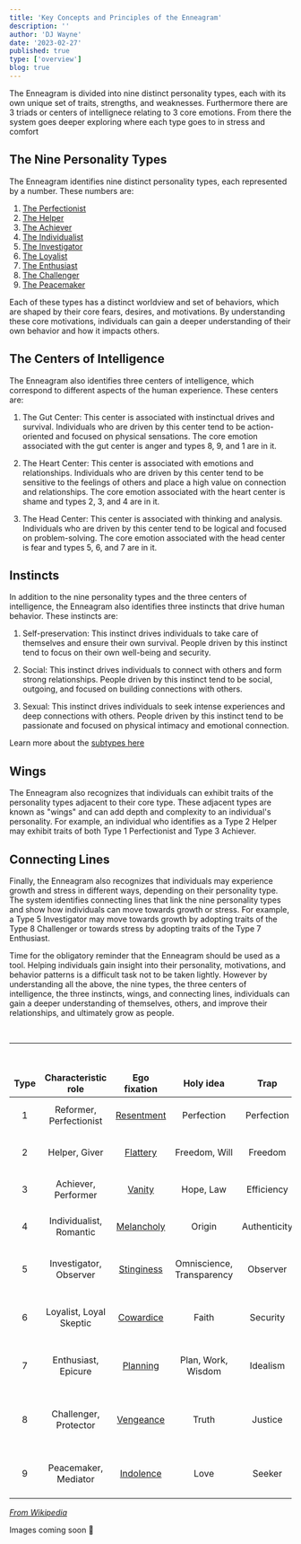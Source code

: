 ```yaml
---
title: 'Key Concepts and Principles of the Enneagram'
description: ''
author: 'DJ Wayne'
date: '2023-02-27'
published: true
type: ['overview']
blog: true
---
```


The Enneagram is divided into nine distinct personality types, each with its own unique set of traits, strengths, and weaknesses. Furthermore there are 3 triads or centers of intellignece relating to 3 core emotions. From there the system goes deeper exploring where each type goes to in stress and comfort

## The Nine Personality Types

The Enneagram identifies nine distinct personality types, each represented by a number. These numbers are:

1. <a href="/blog/enneagram/enneagram-type-1" >The Perfectionist</a>
2. <a href="/blog/enneagram/enneagram-type-2" >The Helper</a>
3. <a href="/blog/enneagram/enneagram-type-3" >The Achiever</a>
4. <a href="/blog/enneagram/enneagram-type-4" >The Individualist</a>
5. <a href="/blog/enneagram/enneagram-type-5" >The Investigator</a>
6. <a href="/blog/enneagram/enneagram-type-6" >The Loyalist</a>
7. <a href="/blog/enneagram/enneagram-type-7" >The Enthusiast</a>
8. <a href="/blog/enneagram/enneagram-type-8" >The Challenger</a>
9. <a href="/blog/enneagram/enneagram-type-9" >The Peacemaker</a>

Each of these types has a distinct worldview and set of behaviors, which are shaped by their core fears, desires, and motivations. By understanding these core motivations, individuals can gain a deeper understanding of their own behavior and how it impacts others.

## The Centers of Intelligence

The Enneagram also identifies three centers of intelligence, which correspond to different aspects of the human experience. These centers are:

1. The Gut Center: This center is associated with instinctual drives and survival. Individuals who are driven by this center tend to be action-oriented and focused on physical sensations. The core emotion associated with the gut center is anger and types 8, 9, and 1 are in it.

2. The Heart Center: This center is associated with emotions and relationships. Individuals who are driven by this center tend to be sensitive to the feelings of others and place a high value on connection and relationships. The core emotion associated with the heart center is shame and types 2, 3, and 4 are in it.

3. The Head Center: This center is associated with thinking and analysis. Individuals who are driven by this center tend to be logical and focused on problem-solving. The core emotion associated with the head center is fear and types 5, 6, and 7 are in it.

## Instincts

In addition to the nine personality types and the three centers of intelligence, the Enneagram also identifies three instincts that drive human behavior. These instincts are:

1. Self-preservation: This instinct drives individuals to take care of themselves and ensure their own survival. People driven by this instinct tend to focus on their own well-being and security.

2. Social: This instinct drives individuals to connect with others and form strong relationships. People driven by this instinct tend to be social, outgoing, and focused on building connections with others.

3. Sexual: This instinct drives individuals to seek intense experiences and deep connections with others. People driven by this instinct tend to be passionate and focused on physical intimacy and emotional connection.

Learn more about the <a href="/blog/enneagram/enneagram-instinctual-subtypes" >subtypes here </a>

## Wings

The Enneagram also recognizes that individuals can exhibit traits of the personality types adjacent to their core type. These adjacent types are known as "wings" and can add depth and complexity to an individual's personality. For example, an individual who identifies as a Type 2 Helper may exhibit traits of both Type 1 Perfectionist and Type 3 Achiever.

## Connecting Lines

Finally, the Enneagram also recognizes that individuals may experience growth and stress in different ways, depending on their personality type. The system identifies connecting lines that link the nine personality types and show how individuals can move towards growth or stress. For example, a Type 5 Investigator may move towards growth by adopting traits of the Type 8 Challenger or towards stress by adopting traits of the Type 7 Enthusiast.

Time for the obligatory reminder that the Enneagram should be used as a tool. Helping individuals gain insight into their personality, motivations, and behavior patterns is a difficult task not to be taken lightly. However by understanding all the above, the nine types, the three centers of intelligence, the three instincts, wings, and connecting lines, individuals can gain a deeper understanding of themselves, others, and improve their relationships, and ultimately grow as people.

<br>
<hr>
<br>

<div class="scroll-table">

| Type | Characteristic role     | Ego fixation                                                     | Holy idea                 | Trap         | Basic fear                               | Basic desire                             | [Temptation](https://en.wikipedia.org/wiki/Temptation)                                                               | [Vice](https://en.wikipedia.org/wiki/Seven_deadly_sins)/Passion | [Virtue](https://en.wikipedia.org/wiki/Virtue)                             | Stress/ Disintegration | Security/ Integration |
| ---- | ----------------------- | ---------------------------------------------------------------- | ------------------------- | ------------ | ---------------------------------------- | ---------------------------------------- | -------------------------------------------------------------------------------------------------------------------- | --------------------------------------------------------------- | -------------------------------------------------------------------------- | ---------------------- | --------------------- |
| 1    | Reformer, Perfectionist | [Resentment](https://en.wikipedia.org/wiki/Resentment)           | Perfection                | Perfection   | Corruptness, imbalance, being bad        | Goodness, integrity, balance             | [Hypocrisy](https://en.wikipedia.org/wiki/Hypocrisy), [hypercriticism](https://en.wikipedia.org/wiki/Hypercriticism) | [Anger](https://en.wikipedia.org/wiki/Anger)                    | [Serenity](https://en.wikipedia.org/wiki/Calmness)                         | 4                      | 7                     |
| 2    | Helper, Giver           | [Flattery](https://en.wikipedia.org/wiki/Flattery)               | Freedom, Will             | Freedom      | Being unlovable                          | To feel worthy of love                   | Deny own needs, [manipulation](https://en.wikipedia.org/wiki/Psychological_manipulation)                             | [Pride](https://en.wikipedia.org/wiki/Pride)                    | [Humility](https://en.wikipedia.org/wiki/Humility)                         | 8                      | 4                     |
| 3    | Achiever, Performer     | [Vanity](https://en.wikipedia.org/wiki/Vanity)                   | Hope, Law                 | Efficiency   | Worthlessness                            | To feel valuable                         | Pushing self to always be "the best"                                                                                 | [Deceit](https://en.wikipedia.org/wiki/Deceit)                  | [Truthfulness](https://en.wikipedia.org/wiki/Honesty)                      | 9                      | 6                     |
| 4    | Individualist, Romantic | [Melancholy](<https://en.wikipedia.org/wiki/Depression_(mood)>)  | Origin                    | Authenticity | Having no identity or significance       | To be uniquely themselves                | To overuse imagination in search of self                                                                             | [Envy](https://en.wikipedia.org/wiki/Envy)                      | [Equanimity](https://en.wikipedia.org/wiki/Equanimity) (Emotional Balance) | 2                      | 1                     |
| 5    | Investigator, Observer  | [Stinginess](https://en.wikipedia.org/wiki/Stinginess)           | Omniscience, Transparency | Observer     | Helplessness, incapability, incompetence | Mastery, understanding                   | Replacing direct experience with concepts                                                                            | [Avarice](https://en.wikipedia.org/wiki/Avarice)                | [Detachment](<https://en.wikipedia.org/wiki/Detachment_(philosophy)>)      | 7                      | 8                     |
| 6    | Loyalist, Loyal Skeptic | [Cowardice](https://en.wikipedia.org/wiki/Cowardice)             | Faith                     | Security     | Being without support or guidance        | To have support and guidance             | Indecision, doubt, seeking reassurance                                                                               | [Fear](https://en.wikipedia.org/wiki/Fear)                      | [Courage](https://en.wikipedia.org/wiki/Courage)                           | 3                      | 9                     |
| 7    | Enthusiast, Epicure     | [Planning](https://en.wikipedia.org/wiki/Planning)               | Plan, Work, Wisdom        | Idealism     | Being unfulfilled, trapped, deprived     | To be satisfied and content              | Thinking fulfillment is somewhere else                                                                               | [Gluttony](https://en.wikipedia.org/wiki/Gluttony)              | [Sobriety](https://en.wikipedia.org/wiki/Sobriety)                         | 1                      | 5                     |
| 8    | Challenger, Protector   | [Vengeance](<https://en.wikipedia.org/wiki/Vengeance_(concept)>) | Truth                     | Justice      | Being controlled, harmed, violated       | To gain influence and be self-sufficient | Thinking they are completely self-sufficient                                                                         | [Lust](https://en.wikipedia.org/wiki/Lust)                      | [Innocence](https://en.wikipedia.org/wiki/Innocence)                       | 5                      | 2                     |
| 9    | Peacemaker, Mediator    | [Indolence](https://en.wikipedia.org/wiki/Laziness)              | Love                      | Seeker       | Loss, fragmentation, separation          | Wholeness, peace of mind                 | Avoiding conflicts, avoiding self-assertion                                                                          | [Sloth](<https://en.wikipedia.org/wiki/Sloth_(deadly_sin)>)     | [Action](https://en.wikipedia.org/wiki/Proactivity)                        | 6                      | 3                     |

</div>
<cite><a target="_blank" href="https://en.wikipedia.org/wiki/Enneagram_of_Personality">From Wikipedia</a></cite>

<p>Images coming soon 🚧</p>

 <div>

<script type="application/ld+json">
{
  "@type": "http://schema.org/BlogPosting",
  "http://schema.org/about": {
    "@type": "http://schema.org/Thing",
    "http://schema.org/name": "Enneagram"
  },
  "http://schema.org/articleBody": "In this blog post, we explore the basic concepts of the Enneagram, a personality typing system that can help you understand yourself and others better. We provide an overview of the nine Enneagram types and explain how they relate to different personality traits. Whether you are new to the Enneagram or have been studying it for a while, this post is a great resource for gaining a deeper understanding of this powerful tool for personal growth and development.",
  "http://schema.org/author": {
    "@type": "http://schema.org/Person",
    "http://schema.org/name": "DJ Wayne"
  },
  "http://schema.org/dateModified": {
    "@type": "http://schema.org/Date",
    "@value": "2023-02-28"
  },
  "http://schema.org/datePublished": {
    "@type": "http://schema.org/Date",
    "@value": "2023-02-28"
  },
  "http://schema.org/description": "Learn about Enneagram concepts and how they can help you understand yourself and others better. Find out about the nine Enneagram types and how they relate to different personality traits.",
  "http://schema.org/headline": "Enneagram Concepts",
  "http://schema.org/mainEntityOfPage": {
    "@id": "https://9takes.com/blog/enneagram/enneagram-concepts",
    "@type": "http://schema.org/WebPage"
  },
  "http://schema.org/publisher": {
    "@type": "http://schema.org/Organization",
    "http://schema.org/logo": {
      "@type": "http://schema.org/ImageObject",
      "http://schema.org/height": 60,
      "http://schema.org/url": {
        "@id": "https://9takes.com/enneagram.svg"
      },
      "http://schema.org/width": 600
    },
    "http://schema.org/name": "9Takes"
  }
}
</script>

</div>

<style>
.scroll-table {
    overflow-x: scroll;
}
tr {

    border: 1px solid var(--color-theme-purple);
    text-align: center;
}
td {

    border: 1px solid var(--color-theme-purple);
    text-align: center;
}
th {

    border: 1px solid var(--color-theme-purple);
    text-align: center;
}
.scroll-table::-webkit-scrollbar {
    width: 4px;
}

.scroll-table::-webkit-scrollbar-track {
    box-shadow: 0 0 4px slategrey;
}

.scroll-table::-webkit-scrollbar-thumb {
    background-color: slategrey;
    /*outline: .5px solid slategrey;*/
}

</style>
